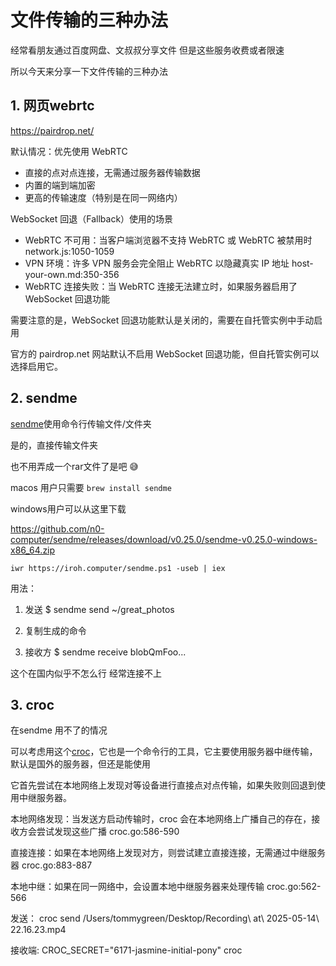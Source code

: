 # 文件传输的三种办法

经常看朋友通过百度网盘、文叔叔分享文件 但是这些服务收费或者限速

所以今天来分享一下文件传输的三种办法

## 1. 网页webrtc

https://pairdrop.net/

默认情况：优先使用 WebRTC

- 直接的点对点连接，无需通过服务器传输数据
- 内置的端到端加密
- 更高的传输速度（特别是在同一网络内）

WebSocket 回退（Fallback）使用的场景

- WebRTC 不可用：当客户端浏览器不支持 WebRTC 或 WebRTC 被禁用时 network.js:1050-1059
- VPN 环境：许多 VPN 服务会完全阻止 WebRTC 以隐藏真实 IP 地址 host-your-own.md:350-356
- WebRTC 连接失败：当 WebRTC 连接无法建立时，如果服务器启用了 WebSocket 回退功能

需要注意的是，WebSocket 回退功能默认是关闭的，需要在自托管实例中手动启用

官方的 pairdrop.net 网站默认不启用 WebSocket 回退功能，但自托管实例可以选择启用它。

## 2. sendme

[sendme](https://github.com/n0-computer/sendme)使用命令行传输文件/文件夹

是的，直接传输文件夹

也不用弄成一个rar文件了是吧 😅

macos 用户只需要 `brew install sendme`

windows用户可以从这里下载

https://github.com/n0-computer/sendme/releases/download/v0.25.0/sendme-v0.25.0-windows-x86_64.zip

```
iwr https://iroh.computer/sendme.ps1 -useb | iex
```

用法：

1. 发送
$ sendme send ~/great_photos

2. 复制生成的命令

3. 接收方
$ sendme receive blobQmFoo...

这个在国内似乎不怎么行 经常连接不上

## 3. croc

在sendme 用不了的情况

可以考虑用这个[croc](https://github.com/schollz/croc)，它也是一个命令行的工具，它主要使用服务器中继传输，默认是国外的服务器，但还是能使用

它首先尝试在本地网络上发现对等设备进行直接点对点传输，如果失败则回退到使用中继服务器。

本地网络发现：当发送方启动传输时，croc 会在本地网络上广播自己的存在，接收方会尝试发现这些广播 croc.go:586-590

直接连接：如果在本地网络上发现对方，则尝试建立直接连接，无需通过中继服务器 croc.go:883-887

本地中继：如果在同一网络中，会设置本地中继服务器来处理传输 croc.go:562-566

发送：
croc send /Users/tommygreen/Desktop/Recording\ at\ 2025-05-14\ 22.16.23.mp4

接收端:
CROC_SECRET="6171-jasmine-initial-pony" croc